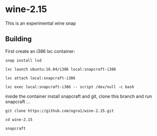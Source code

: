 # wine-2.15

This is an experimental wine snap 

## Building

First create an i386 lxc container:

`snap install lxd`

`lxc launch ubuntu:16.04/i386 local:snapcraft-i386`

`lxc attach local:snapcraft-i386`

`lxc exec local:snapcraft-i386 -- script /dev/null -c bash`

inside the container install snapcraft and git, clone this branch and run snapcraft ... 

`git clone https://github.com/ogra1/wine-2.15.git`

`cd wine-2.15`

`snapcraft`

